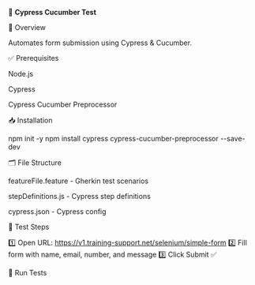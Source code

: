 🚀 **Cypress Cucumber Test**

📌 Overview

Automates form submission using Cypress & Cucumber.

✅ Prerequisites

Node.js

Cypress

Cypress Cucumber Preprocessor

📥 Installation

npm init -y
npm install cypress cypress-cucumber-preprocessor --save-dev

🗂 File Structure

featureFile.feature - Gherkin test scenarios

stepDefinitions.js - Cypress step definitions

cypress.json - Cypress config

📝 Test Steps

1️⃣ Open URL: https://v1.training-support.net/selenium/simple-form
2️⃣ Fill form with name, email, number, and message
3️⃣ Click Submit ✅

🚀 Run Tests
